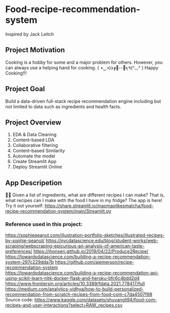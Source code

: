 # Food-recipe-recommendation-system
Inspired by Jack Leitch

## Project Motivation
Cooking is a hobby for some and a major problem for others. 
However, you can always use a helping hand for cooking. 
( ◑‿◑)ɔ┏🍟--🍔┑٩(^◡^ ) Happy Cooking!!!

## Project Goal 
Build a data-driven full-stack recipe recommendation engine including but not limited to data such as ingredients and health facts.

## Project Overview
1. EDA & Data Cleaning	
2. Content-based LDA
3. Collaborative filtering 
4. Content-based Similarity
5. Automate the model
6. Create Streamlit App
7. Deploy Streamlit Online

## App Descripetion
🧑‍🍳 Given a list of ingredients, what are different recipes I can make? 
That is, what recipes can I make with the food I have in my fridge?
The app is here! Try it out yourself: 
https://share.streamlit.io/maomaolikesmatcha/food-recipe-recommendation-system/main/Streamlit.py

### Reference used in this project:
https://sophiepeanut.com/illustration-portfolio-sketches/illustrated-recipes-by-sophie-peanut/
https://nycdatascience.edu/blog/student-works/web-scraping/webscraping-epicurious-an-analysis-of-american-taste-preferences/
https://jhonsen.github.io/2019/04/22/Produce2Recipe/   
https://towardsdatascience.com/building-a-recipe-recommendation-system-297c229dda7b
https://github.com/ajemerson/recipe-recommendation-system  
https://towardsdatascience.com/building-a-recipe-recommendation-api-using-scikit-learn-nltk-docker-flask-and-heroku-bfc6c4bdd2d4  
https://www.frontiersin.org/articles/10.3389/fdata.2021.778417/full  
https://medium.com/analytics-vidhya/how-to-build-personalized-recommendation-from-scratch-recipes-from-food-com-c7da4507f98  
Source code: https://www.kaggle.com/datasets/shuyangli94/food-com-recipes-and-user-interactions?select=RAW_recipes.csv 
